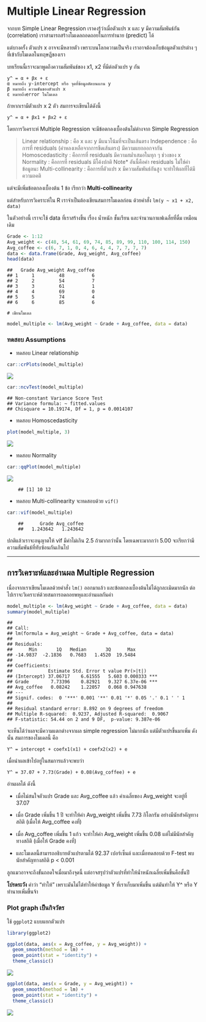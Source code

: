 # Multiple Linear Regression

จากบท Simple Linear Regression เราคงรู้ว่าเมื่อตัวแปร x และ y มีความสัมพันธ์กัน (correlation) เราสามารถสร้างโมเดลถอดถอยในการทำนาย (predict) ได้

แต่บางครั้ง ตัวแปร x อาจจะมีหลายตัว เพราะบนโลกความเป็นจริง เราอาจต้องเก็บข้อมูลตัวแปรต่าง ๆ ที่เข้ากับโมเดลในทฤษฎีของเรา

บทเรียนนี้เราจะมาพูดถึงความสัมพันธ์ของ x1, x2 ที่มีต่อตัวแปร y กัน

    y^ = α + βx + ε
    α หมายถึง y-intercept หรือ จุดที่ข้อมูลตัดบนแกน y
    β หมายถึง ความชันของตัวแปร x
    ε หมายถึงerror ในโมเดล

ถ้าหากเรามีตัวแปร x 2 ตัว สมการจะเขียนได้ดังนี้

    y^ = α + βx1 + βx2 + ε

โดยการวิเคราะห์ Multiple Regression จะมีข้อตกลงเบื้องต้นไม่ต่างจาก Simple Regression 

> Linear relationship : คือ x และ y มีแนวโน้มที่จะเป็นเส้นตรง
> Independence : คือการที่ residuals (ค่าหลงเหลือจากการขีดเส้นตรง) มีความแยกออกจากัน
> Homoscedasticity : คือการที่ residuals มีความสม่ำเสมอในทุก ๆ ช่วงของ x
> Normality : คือการที่ residuals มีโค้งปกติ Note* อันนี้คือค่า residuals ไม่ใช่ค่าข้อมูลนะ
> Multi-collinearity : คือการที่ตัวแปร x มีความสัมพันธ์กันสูง จะทำให้ผลที่ได้มีความอคติ

แต่จะมีเพิ่มข้อตกลงเบื้องต้น 1 ข้อ เรียกว่า **Multi-collinearity**

แต่สำหรับการวิเคราะห์ใน R เราจำเป็นต้องเขียนสมการโมเดลก่อน ด้วยคำสั่ง `lm(y ~ x1 + x2, data)`

ในตัวอย่างนี้ เราจะใช้ data ที่เราสร้างขึ้น เรื่อง น้ำหนัก ชั้นเรียน และจำนวนกาแฟเฉลี่ยที่ดื่ม เหมือนเดิม
 
``` r
Grade <- 1:12
Avg_weight <- c(48, 54, 61, 69, 74, 85, 89, 99, 110, 100, 114, 150)
Avg_coffee <- c(6, 7, 1, 0, 4, 6, 4, 4, 7, 7, 7, 7)
data <- data.frame(Grade, Avg_weight, Avg_coffee)
head(data)
```

    ##   Grade Avg_weight Avg_coffee
    ## 1     1         48          6
    ## 2     2         54          7
    ## 3     3         61          1
    ## 4     4         69          0
    ## 5     5         74          4
    ## 6     6         85          6

    # เขียนโมเดล
    
``` r
model_multiple <- lm(Avg_weight ~ Grade + Avg_coffee, data = data)
```
### ทดสอบ Assumptions

* ทดสอบ Linear relationship

``` r
car::crPlots(model_multiple)
```

![](docs/multiple_regression_files/figure-markdown_strict/unnamed-chunk-3-1.png)

``` r
car::ncvTest(model_multiple)
```

    ## Non-constant Variance Score Test 
    ## Variance formula: ~ fitted.values 
    ## Chisquare = 10.19174, Df = 1, p = 0.0014107

* ทดสอบ Homoscedasticity

``` r
plot(model_multiple, 3)
```

![](docs/multiple_regression_files/figure-markdown_strict/unnamed-chunk-4-1.png)

* ทดสอบ Normality

``` r
car::qqPlot(model_multiple)
```
 ![](docs/multiple_regression_files/figure-markdown_strict/unnamed-chunk-5-1.png)

        ## [1] 10 12

* ทดสอบ Multi-collinearity จะทดสอบด้วย `vif()`

``` r
car::vif(model_multiple)
```

        ##      Grade Avg_coffee 
        ##   1.243642   1.243642


ปกติแล้วเราจะอนุญาตให้ vif มีค่าไม่เกิน 2.5 ถ้ามากกว่านั้น โดยเฉพาะมากกว่า 5.00 จะเรียกว่ามีความสัมพันธ์ที่ทับซ้อนกันเกินไป

_________


## การวิเคราะห์และอ่านผล Multiple Regression

เนื่องจากเราเขียนโมเดลด้วยคำสั่ง `lm()` ออกมาแล้ว และข้อตกลงเบื้องต้นไม่ได้ถูกละเมิดมากนัก ต่อไปเราจะวิเคราะห์ด้วยสมการถดถอยพหุและอ่านผลกันค่า

``` r
model_multiple <- lm(Avg_weight ~ Grade + Avg_coffee, data = data)
summary(model_multiple)
```

    ## 
    ## Call:
    ## lm(formula = Avg_weight ~ Grade + Avg_coffee, data = data)
    ## 
    ## Residuals:
    ##      Min       1Q   Median       3Q      Max 
    ## -14.9837  -2.1836   0.7683   1.4520  19.5484 
    ## 
    ## Coefficients:
    ##             Estimate Std. Error t value Pr(>|t|)    
    ## (Intercept) 37.06717    6.61555   5.603 0.000333 ***
    ## Grade        7.73396    0.82921   9.327 6.37e-06 ***
    ## Avg_coffee   0.08242    1.22057   0.068 0.947638    
    ## ---
    ## Signif. codes:  0 '***' 0.001 '**' 0.01 '*' 0.05 '.' 0.1 ' ' 1
    ## 
    ## Residual standard error: 8.892 on 9 degrees of freedom
    ## Multiple R-squared:  0.9237, Adjusted R-squared:  0.9067 
    ## F-statistic: 54.44 on 2 and 9 DF,  p-value: 9.387e-06

จะเห็นได้ว่าผลจะมีความแตกต่างจากผล simple regression ไม่มากนัก แต่มีตัวแปรขึ้นมาเพิ่ม ดังนั้น สมการของโมเดลนี้ คือ

    Y^ = intercept + coefx1(x1) + coefx2(x2) + e

เมื่อนำผลเข้าไปอยู่ในสมการแล้วจะพบว่า

    Y^ = 37.07 + 7.73(Grade) + 0.08(Avg_coffee) + e

อ่านผลได้ ดังนี้

-   เมื่อไม่สนใจตัวแปร Grade และ Avg\_coffee แล้ว ค่าเฉลี่ยของ
    Avg\_weight จะอยู่ที่ 37.07

-   เมื่อ Grade เพิ่มขึ้น 1 ปี จะทำให้ค่า Avg\_weight เพิ่มขึ้น 7.73
    กิโลกรัม อย่างมีนัยสำคัญทางสถิติ (เมื่อให้ Avg\_coffee คงที่)

-   เมื่อ Avg\_coffee เพิ่มขึ้น 1 แก้ว จะทำให้ค่า Avg\_weight เพิ่มขึ้น
    0.08 แต่ไม่มีนัยสำคัญทางสถิติ (เมื่อให้ Grade คงที่)

-   และโมเดลนี้สามารถอธิบายตัวแปรตามได้ 92.37 เปอร์เซ็นต์
    และเมื่อทดสอบด้วย F-test พบนัยสำคัญทางสถิติ p &lt; 0.001

ลูกแมวอาจจะถึงขั้นถอดใจเมื่อมาถึงจุดนี้ แต่อาจสรุปว่าตัวแปรที่ทำให้น้ำหนักเฉลี่ยเพิ่มขึ้นคือชั้นปี 

**โปรดระวัง** คำว่า “ทำให้” เพราะมันไม่ได้ทำให้ค่าข้อมูล Y ที่เราเก็บมาเพิ่มขึ้น แต่มันทำให้ Y^ หรือ Y ทำนายเพิ่มขึ้นจ้า


### Plot graph เป็นกิจวัตร

ใช้ `ggplot2` แบบแยกตัวแปร

``` r
library(ggplot2)

ggplot(data, aes(x = Avg_coffee, y = Avg_weight)) +
  geom_smooth(method = lm) +
  geom_point(stat = "identity") +
  theme_classic()
```

![](docs/multiple_regression_files/figure-markdown_strict/unnamed-chunk-8-1.png)

``` r
ggplot(data, aes(x = Grade, y = Avg_weight)) +
  geom_smooth(method = lm) +
  geom_point(stat = "identity") +
  theme_classic()
```

![](multiple_regression_files/figure-markdown_strict/unnamed-chunk-9-1.png)
